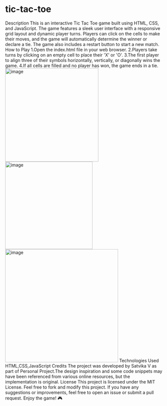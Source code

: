 # tic-tac-toe
Description
This is an interactive Tic Tac Toe game built using HTML, CSS, and JavaScript. The game features a sleek user interface with a responsive grid layout and dynamic player turns. Players can click on the cells to make their moves, and the game will automatically determine the winner or declare a tie. The game also includes a restart button to start a new match.
How to Play
1.Open the index.html file in your web browser.
2.Players take turns by clicking on an empty cell to place their 'X' or 'O'.
3.The first player to align three of their symbols horizontally, vertically, or diagonally wins the game.
4.If all cells are filled and no player has won, the game ends in a tie.
<img width="299" alt="image" src="https://github.com/slytechiefrommagentashore/tic-tac-toe/assets/97241435/e0910faf-baf3-4400-bb2b-ce0bccbf731c">
<img width="280" alt="image" src="https://github.com/slytechiefrommagentashore/tic-tac-toe/assets/97241435/9e1362d5-dfe3-47b7-a283-fd82c82270ac">
<img width="362" alt="image" src="https://github.com/slytechiefrommagentashore/tic-tac-toe/assets/97241435/f52d0ab8-61d5-43de-8729-5e3ffc6acc57">
Technologies Used
HTML,CSS,JavaScript
Credits
The project was developed by Satvika V as part of Personal Project.The design inspiration and some code snippets may have been referenced from various online resources, but the implementation is original.
License
This project is licensed under the MIT License.
Feel free to fork and modify this project. If you have any suggestions or improvements, feel free to open an issue or submit a pull request.
Enjoy the game! 🎮






